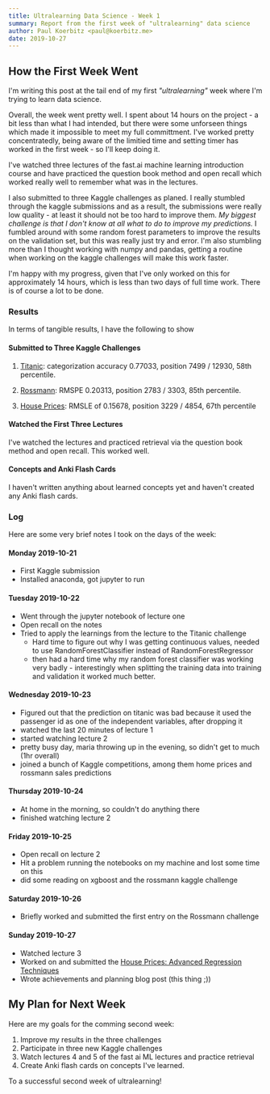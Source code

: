```yaml
---
title: Ultralearning Data Science - Week 1
summary: Report from the first week of "ultralearning" data science
author: Paul Koerbitz <paul@koerbitz.me>
date: 2019-10-27
---
```


## How the First Week Went

I'm writing this post at the tail end of my first *"ultralearning"* week
where I'm trying to learn data science.

Overall, the week went pretty well. I spent about 14 hours on the project -
a bit less than what I had intended, but there were some unforseen things
which made it impossible to meet my full committment. I've worked pretty
concentratedly, being aware of the limitied time and setting timer has
worked in the first week - so I'll keep doing it.

I've watched three lectures of the fast.ai machine learning introduction
course and have practiced the question book method and open recall which
worked really well to remember what was in the lectures.

I also submitted to three Kaggle challenges as planed. I really stumbled
through the kaggle submissions and as a result, the submissions were really
low quality - at least it should not be too hard to improve them.  *My biggest
challenge is that I don't know at all what to do to improve my predictions.*
I fumbled around with some random forest parameters to improve the results on
the validation set, but this was really just try and error.  I'm also stumbling
more than I thought working with numpy and pandas, getting a routine when working
on the kaggle challenges will make this work faster.

I'm happy with my progress, given that I've only worked on this for approximately
14 hours, which is less than two days of full time work. There is of course
a lot to be done.

### Results

In terms of tangible results, I have the following to show

#### Submitted to Three Kaggle Challenges

1. [Titanic](https://www.kaggle.com/c/titanic):
    categorization accuracy 0.77033, position 7499 / 12930, 58th percentile.

2. [Rossmann](https://www.kaggle.com/c/rossmann-store-sales): RMSPE 0.20313,
    position 2783 / 3303, 85th percentile.

3. [House Prices](https://www.kaggle.com/c/house-prices-advanced-regression-techniques):
    RMSLE of 0.15678, position 3229 / 4854, 67th percentile

#### Watched the First Three Lectures

I've watched the lectures and practiced retrieval via the question book method
and open recall. This worked well.

#### Concepts and Anki Flash Cards

I haven't written anything about learned concepts yet and haven't created any
Anki flash cards.

### Log

Here are some very brief notes I took on the days of the week:

#### Monday 2019-10-21

- First Kaggle submission
- Installed anaconda, got jupyter to run

#### Tuesday 2019-10-22

- Went through the jupyter notebook of lecture one
- Open recall on the notes
- Tried to apply the learnings from the lecture to the Titanic challenge
    + Hard time to figure out why I was getting continuous values,
        needed to use RandomForestClassifier instead of RandomForestRegressor
    + then had a hard time why my random forest classifier was working
        very badly - interestingly when splitting the training data into
        training and validation it worked much better.

#### Wednesday 2019-10-23

- Figured out that the prediction on titanic was bad because it used
    the passenger id as one of the independent variables, after dropping it
- watched the last 20 minutes of lecture 1
- started watching lecture 2
- pretty busy day, maria throwing up in the evening, so didn't get to much (1hr overall)
- joined a bunch of Kaggle competitions, among them home prices and rossmann sales predictions

#### Thursday 2019-10-24

- At home in the morning, so couldn't do anything there
- finished watching lecture 2

#### Friday 2019-10-25

- Open recall on lecture 2
- Hit a problem running the notebooks on my machine and lost some time on this
- did some reading on xgboost and the rossmann kaggle challenge

#### Saturday 2019-10-26

- Briefly worked and submitted the first entry on the Rossmann challenge

#### Sunday 2019-10-27

- Watched lecture 3
- Worked on and submitted the
    [House Prices: Advanced Regression Techniques](https://www.kaggle.com/c/house-prices-advanced-regression-techniques)
- Wrote achievements and planning blog post (this thing ;))

## My Plan for Next Week

Here are my goals for the comming second week:

1. Improve my results in the three challenges
2. Participate in three new Kaggle challenges
3. Watch lectures 4 and 5 of the fast ai ML lectures and practice retrieval
4. Create Anki flash cards on concepts I've learned.

To a successful second week of ultralearning!